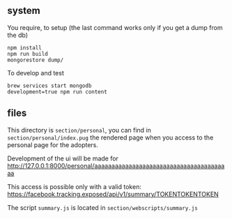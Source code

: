 ## system 

You require, to setup (the last command works only if you get a dump from the db)

```
npm install
npm run build 
mongorestore dump/
```

To develop and test 

```
brew services start mongodb
development=true npm run content
```

## files

This directory is `section/personal`, you can find in `section/personal/index.pug` the rendered page when you access to the personal page for the adopters.

Development of the ui will be made for
http://127.0.0.1:8000/personal/aaaaaaaaaaaaaaaaaaaaaaaaaaaaaaaaaaaaaaaa

This access is possible only with a valid token:
https://facebook.tracking.exposed/api/v1/summary/TOKENTOKENTOKEN

The script `summary.js` is located in `section/webscripts/summary.js`
